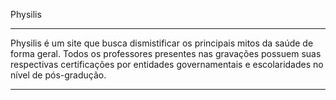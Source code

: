 Physilis

---

Physilis é um site que busca dismistificar os principais mitos da saúde de forma geral. Todos os professores presentes nas gravações possuem suas respectivas certificações por entidades governamentais e escolaridades no nível de pós-gradução.

---

